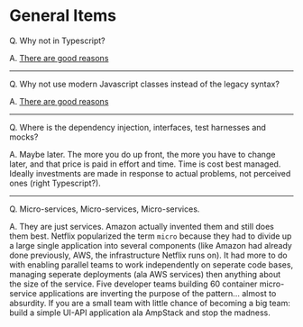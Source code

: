# General Items

Q. Why not in Typescript?

A. [There are good reasons](https://everyday.codes/javascript/7-really-good-reasons-not-to-use-typescript/)

---

Q. Why not use modern Javascript classes instead of the legacy syntax?

A. [There are good reasons](https://everyday.codes/javascript/please-stop-using-classes-in-javascript/)

---
Q. Where is the dependency injection, interfaces, test harnesses and mocks?

A. Maybe later.  The more you do up front, the more you have to change later, and that price is paid in effort and time. Time is cost best managed. Ideally investments are made in response to actual problems, not perceived ones (right Typescript?).

---
Q. Micro-services, Micro-services, Micro-services.

A. They are just services.  Amazon actually invented them and still does them best.  Netflix popularized the term `micro` because they had to divide up a large single application into several components (like Amazon had already done previously, AWS, the infrastructure Netflix runs on).  It had more to do with enabling parallel teams to work independently on seperate code bases, managing seperate deployments (ala AWS services) then anything about the size of the service.  Five developer teams building 60 container micro-service applications are inverting the purpose of the pattern... almost to absurdity.  If you are a small team with little chance of becoming a big team: build a simple UI-API application ala AmpStack and stop the madness.  
